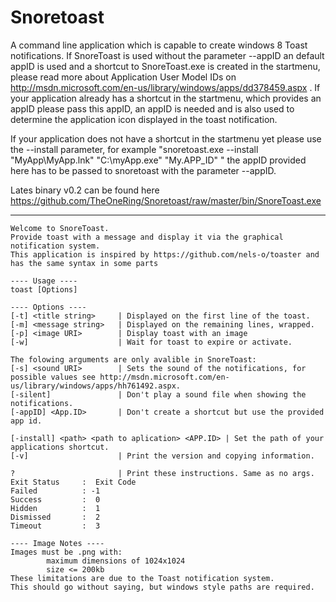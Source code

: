 Snoretoast
==========

A command line application which is capable to create windows 8 Toast notifications.
If SnoreToast is used without the parameter --appID an default appID is used and a shortcut to SnoreToast.exe is created in the startmenu, please read more about Application User Model IDs on http://msdn.microsoft.com/en-us/library/windows/apps/dd378459.aspx .
If your application already has a shortcut in the startmenu, which provides an appID please pass this appID, an appID is needed and is also used to determine the application icon displayed in the toast notification.

If your application does not have a shortcut in the startmenu yet please use the --install parameter, for example "snoretoast.exe --install "MyApp\MyApp.lnk" "C:\myApp.exe" "My.APP_ID" " the appID provided here has to be passed to snoretoast with the parameter --appID.

Lates binary v0.2 can be found here https://github.com/TheOneRing/Snoretoast/raw/master/bin/SnoreToast.exe

----------------------------------------------------------

    Welcome to SnoreToast.
    Provide toast with a message and display it via the graphical notification system.
    This application is inspired by https://github.com/nels-o/toaster and has the same syntax in some parts

    ---- Usage ----
    toast [Options]

    ---- Options ----
    [-t] <title string>     | Displayed on the first line of the toast.
    [-m] <message string>   | Displayed on the remaining lines, wrapped.
    [-p] <image URI>        | Display toast with an image
    [-w]                    | Wait for toast to expire or activate.

    The folowing arguments are only avalible in SnoreToast:
    [-s] <sound URI>        | Sets the sound of the notifications, for possible values see http://msdn.microsoft.com/en-us/library/windows/apps/hh761492.aspx.
    [-silent]               | Don't play a sound file when showing the notifications.
    [-appID] <App.ID>       | Don't create a shortcut but use the provided app id.

    [-install] <path> <path to aplication> <APP.ID> | Set the path of your applications shortcut.
    [-v]                    | Print the version and copying information.

    ?                       | Print these instructions. Same as no args.
    Exit Status     :  Exit Code
    Failed          : -1
    Success         :  0
    Hidden          :  1
    Dismissed       :  2
    Timeout         :  3

    ---- Image Notes ----
    Images must be .png with:
            maximum dimensions of 1024x1024
            size <= 200kb
    These limitations are due to the Toast notification system.
    This should go without saying, but windows style paths are required.
